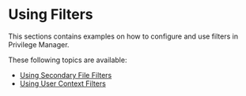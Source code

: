 [title]: # (Using Filters)
[tags]: # (application control, policies)
[priority]: # (5000)
# Using Filters

This sections contains examples on how to configure and use filters in Privilege Manager.

These following topics are available:

* [Using Secondary File Filters](secondaryfilefilters.md)
* [Using User Context Filters](user-context.md)
